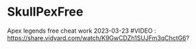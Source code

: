 # SkullPexFree
Apex legends free cheat work 2023-03-23
#VIDEO : https://share.vidyard.com/watch/K9GwCDZh1SUJFm3qChctG6?
